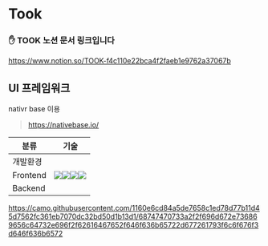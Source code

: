 # Took


### ✋ TOOK 노션 문서 링크입니다 
https://www.notion.so/TOOK-f4c110e22bca4f2faeb1e9762a37067b



## UI 프레임워크
nativr base 이용 
> https://nativebase.io/


<!-- https://simpleicons.org/?q=react
x


<img src="https://img.shields.io/badge/node.js-%EB%AF%B8%EC%A0%95-%23339933">
<img src="">
<img src="">


 -->





| 분류     | 기술                                                         |
| -------- | ------------------------------------------------------------ |
| 개발환경 |                                                              |
| Frontend | <img src="https://img.shields.io/badge/react--native-17.0.2-%2361DAFB"><img src="https://img.shields.io/badge/recoil-%EB%AF%B8%EC%A0%95-%233577e5"><img src="https://img.shields.io/badge/native--base-3.3.10-%234fbfc1"><img src="https://img.shields.io/badge/styled--components-5.3.5-%23DB7093"> |
| Backend  |                                                              |



https://camo.githubusercontent.com/1160e6cd84a5de7658c1ed78d77b11d45d7562fc361eb7070dc32bd50d1b13d1/68747470733a2f2f696d672e736869656c64732e696f2f62616467652f646f636b65722d677261793f6c6f676f3d646f636b6572

